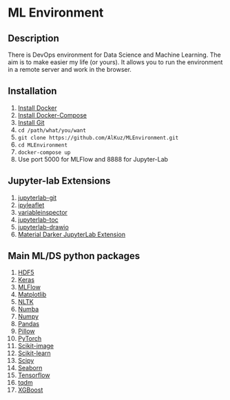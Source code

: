 ML Environment
==============

Description
-----------

There is DevOps environment for Data Science and Machine Learning. The aim is to make easier my life (or yours). It allows you to run the environment in a remote server and work in the browser.

Installation
------------

1. [Install Docker](https://docs.docker.com/install/linux/docker-ce/ubuntu/)
2. [Install Docker-Compose](https://docs.docker.com/compose/install/)
3. [Install Git](https://git-scm.com/book/en/v2/Getting-Started-Installing-Git)
4. `cd /path/what/you/want`
5. `git clone https://github.com/AlKuz/MLEnvironment.git`
6. `cd MLEnvironment`
7. `docker-compose up`
8. Use port 5000 for MLFlow and 8888 for Jupyter-Lab

Jupyter-lab Extensions
----------------------
1. [jupyterlab-git](https://github.com/jupyterlab/jupyterlab-git)
2. [ipyleaflet](https://github.com/jupyter-widgets/ipyleaflet)
3. [variableinspector](https://github.com/lckr/jupyterlab-variableInspector)
4. [jupyterlab-toc](https://github.com/jupyterlab/jupyterlab-toc)
5. [jupyterlab-drawio](https://github.com/QuantStack/jupyterlab-drawio)
6. [Material Darker JupyterLab Extension](https://github.com/oriolmirosa/jupyterlab_materialdarker)

Main ML/DS python packages
---------------
1. [HDF5](https://www.hdfgroup.org/solutions/hdf5/)
2. [Keras](https://keras.io/)
3. [MLFlow](https://www.mlflow.org/docs/latest/index.html)
4. [Matplotlib](https://matplotlib.org/)
5. [NLTK](https://www.nltk.org/)
6. [Numba](http://numba.pydata.org/)
7. [Numpy](https://numpy.org/)
8. [Pandas](https://pandas.pydata.org/)
9. [Pillow](https://pillow.readthedocs.io/en/stable/installation.html)
10. [PyTorch](https://pytorch.org/)
11. [Scikit-image](https://scikit-image.org/)
12. [Scikit-learn](https://scikit-learn.org/stable/)
13. [Scipy](https://www.scipy.org/)
14. [Seaborn](https://seaborn.pydata.org/)
15. [Tensorflow](https://www.tensorflow.org/)
16. [tqdm](https://tqdm.github.io/)
17. [XGBoost](https://xgboost.readthedocs.io/en/latest/python/python_intro.html)
